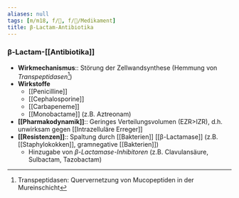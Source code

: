 ```yaml
---
aliases: null
tags: [m/m18, f/🦠, f/💊/Medikament]
title: β-Lactam-Antibiotika
---
```

### β-Lactam-[[Antibiotika]]
- **Wirkmechanismus**:: Störung der Zellwandsynthese (Hemmung von *Transpeptidasen*[^1])
- **Wirkstoffe**
	- [[Penicilline]]
	- [[Cephalosporine]]
	- [[Carbapeneme]]
	- [[Monobactame]] (z.B. Aztreonam)
- **[[Pharmakodynamik]]**:: Geringes Verteilungsvolumen (EZR>IZR), d.h. unwirksam gegen [[Intrazelluläre Erreger]]
- **[[Resistenzen]]**:: Spaltung durch [[Bakterien]] [[β-Lactamase]] (z.B. [[Staphylokokken]], gramnegative [[Bakterien]])
	- Hinzugabe von *β-Lactamase-Inhibitoren* (z.B. Clavulansäure, Sulbactam, Tazobactam)


[^1]: Transpeptidasen: Quervernetzung von Mucopeptiden in der Mureinschicht